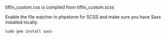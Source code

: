 tiffin_custom.css is compiled from tiffin_custom.scss

Enable the file watcher in phpstorm for SCSS and make sure you have Sass installed locally.

`sudo gem install sass`
